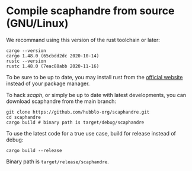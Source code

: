 # Compile scaphandre from source (GNU/Linux)

We recommand using this version of the rust toolchain or later:

<!-- mdbook-xgettext:skip -->
```
cargo --version
cargo 1.48.0 (65cbdd2dc 2020-10-14)
rustc --version
rustc 1.48.0 (7eac88abb 2020-11-16)
```

To be sure to be up to date, you may install rust from the [official website](https://www.rust-lang.org/) instead of your package manager.

To hack *scaph*, or simply be up to date with latest developments, you can download scaphandre from the main branch:

<!-- mdbook-xgettext:skip -->
```
git clone https://github.com/hubblo-org/scaphandre.git
cd scaphandre
cargo build # binary path is target/debug/scaphandre
```

To use the latest code for a true use case, build for release instead of debug:

<!-- mdbook-xgettext:skip -->
```
cargo build --release
```

Binary path is `target/release/scaphandre`.
